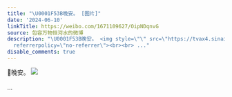 ```yaml
---
title: "\U0001F53B晚安。 [图片]"
date: '2024-06-10'
linkTitle: https://weibo.com/1671109627/OipNDqnvG
source: 包容万物恒河水的微博
description: "\U0001F53B晚安。 <img style=\"\" src=\"https://tvax4.sinaimg.cn/large/639b1bfbly1hqkryv5a5bj21570rywqs.jpg\"
  referrerpolicy=\"no-referrer\"><br><br> ..."
disable_comments: true
---
```

🔻晚安。 <img style="" src="https://tvax4.sinaimg.cn/large/639b1bfbly1hqkryv5a5bj21570rywqs.jpg" referrerpolicy="no-referrer"><br><br> ...